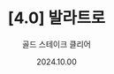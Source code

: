 ---
id: 10
title: "[4.0] 발라트로"
subtitle: "골드 스테이크 클리어"
date: "2024.10.00"
thumbnail: "발라트로.webp"
---